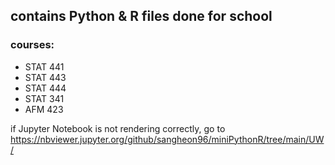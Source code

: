 ## contains Python & R files done for school

### courses:
  - STAT 441
  - STAT 443
  - STAT 444
  - STAT 341
  - AFM 423

if Jupyter Notebook is not rendering correctly, go to https://nbviewer.jupyter.org/github/sangheon96/miniPythonR/tree/main/UW/
